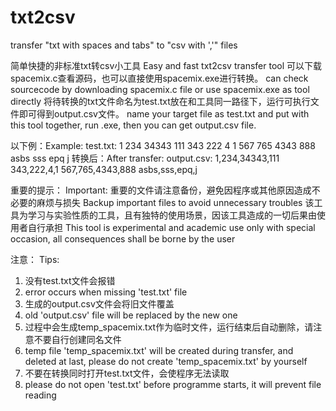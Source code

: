 # txt2csv
transfer "txt with spaces and tabs" to "csv with ','" files

简单快捷的非标准txt转csv小工具
Easy and fast txt2csv transfer tool
可以下载spacemix.c查看源码，也可以直接使用spacemix.exe进行转换。
can check sourcecode by downloading spacemix.c file or use spacemix.exe as tool directly
将待转换的txt文件命名为test.txt放在和工具同一路径下，运行可执行文件即可得到output.csv文件。
name your target file as test.txt and put with this tool together, run .exe, then you can get output.csv file.

以下例：Example:
test.txt:
1   234        34343    111
343  222 4 1
567 765 4343             888
asbs sss   epq j
转换后：After transfer:
output.csv:
1,234,34343,111
343,222,4,1
567,765,4343,888
asbs,sss,epq,j

重要的提示：
Important:
重要的文件请注意备份，避免因程序或其他原因造成不必要的麻烦与损失
Backup important files to avoid unnecessary troubles
该工具为学习与实验性质的工具，且有独特的使用场景，因该工具造成的一切后果由使用者自行承担
This tool is experimental and academic use only with special occasion, all consequences shall be borne by the user

注意：
Tips:
1. 没有test.txt文件会报错
1. error occurs when missing 'test.txt' file
2. 生成的output.csv文件会将旧文件覆盖
2. old 'output.csv' file will be replaced by the new one
3. 过程中会生成temp_spacemix.txt作为临时文件，运行结束后自动删除，请注意不要自行创建同名文件
3. temp file 'temp_spacemix.txt' will be created during transfer, and deleted at last, please do not create 'temp_spacemix.txt' by yourself
4. 不要在转换同时打开test.txt文件，会使程序无法读取
4. please do not open 'test.txt' before programme starts, it will prevent file reading
